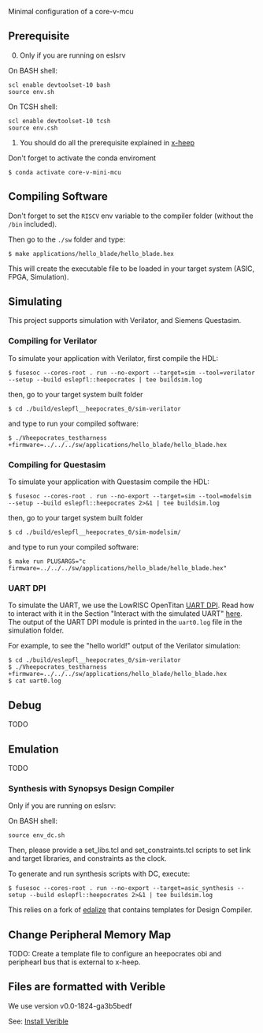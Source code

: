 Minimal configuration of a core-v-mcu

## Prerequisite

0. Only if you are running on eslsrv


On BASH shell:

```
scl enable devtoolset-10 bash
source env.sh
```

On TCSH shell:

```
scl enable devtoolset-10 tcsh
source env.csh
```

1. You should do all the prerequisite explained in [x-heep](https://github.com/esl-epfl/x-heep)

Don't forget to activate the conda enviroment

```
$ conda activate core-v-mini-mcu
```

## Compiling Software

Don't forget to set the `RISCV` env variable to the compiler folder (without the `/bin` included).

Then go to the `./sw` folder and type:

```
$ make applications/hello_blade/hello_blade.hex
```

This will create the executable file to be loaded in your target system (ASIC, FPGA, Simulation).

## Simulating

This project supports simulation with Verilator, and Siemens Questasim.

### Compiling for Verilator

To simulate your application with Verilator, first compile the HDL:

```
$ fusesoc --cores-root . run --no-export --target=sim --tool=verilator --setup --build eslepfl::heepocrates | tee buildsim.log
```

then, go to your target system built folder

```
$ cd ./build/eslepfl__heepocrates_0/sim-verilator
```

and type to run your compiled software:

```
$ ./Vheepocrates_testharness +firmware=../../../sw/applications/hello_blade/hello_blade.hex
```

### Compiling for Questasim

To simulate your application with Questasim compile the HDL:

```
$ fusesoc --cores-root . run --no-export --target=sim --tool=modelsim --setup --build eslepfl::heepocrates 2>&1 | tee buildsim.log
```

then, go to your target system built folder

```
$ cd ./build/eslepfl__heepocrates_0/sim-modelsim/
```

and type to run your compiled software:

```
$ make run PLUSARGS="c firmware=../../../sw/applications/hello_blade/hello_blade.hex"
```

### UART DPI

To simulate the UART, we use the LowRISC OpenTitan [UART DPI](https://github.com/lowRISC/opentitan/tree/master/hw/dv/dpi/uartdpi).
Read how to interact with it in the Section "Interact with the simulated UART" [here](https://docs.opentitan.org/doc/ug/getting_started_verilator/).
The output of the UART DPI module is printed in the `uart0.log` file in the simulation folder.

For example, to see the "hello world!" output of the Verilator simulation:

```
$ cd ./build/eslepfl__heepocrates_0/sim-verilator
$ ./Vheepocrates_testharness +firmware=../../../sw/applications/hello_blade/hello_blade.hex
$ cat uart0.log
```
## Debug

TODO

## Emulation

TODO

### Synthesis with Synopsys Design Compiler

Only if you are running on eslsrv:

On BASH shell:

```
source env_dc.sh
```

Then, please provide a set_libs.tcl and set_constraints.tcl scripts to set link and target libraries, and constraints as the clock.

To generate and run synthesis scripts with DC, execute:

```
$ fusesoc --cores-root . run --no-export --target=asic_synthesis --setup --build eslepfl::heepocrates 2>&1 | tee buildsim.log
```

This relies on a fork of [edalize](https://github.com/davideschiavone/edalize) that contains templates for Design Compiler.

## Change Peripheral Memory Map

TODO: Create a template file to configure an heepocrates obi and periphearl bus that is external to x-heep.

## Files are formatted with Verible

We use version v0.0-1824-ga3b5bedf

See: [Install Verible](https://docs.opentitan.org/doc/ug/install_instructions/)
